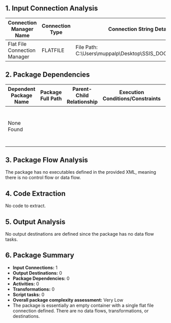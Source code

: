 ## 1. Input Connection Analysis

| Connection Manager Name   | Connection Type | Connection String Details                                   | Purpose within Package  | Security Requirements | Parameters/Variables | Source Part |
|---------------------------|-----------------|-----------------------------------------------------------|--------------------------|-----------------------|-----------------------|-------------|
| Flat File Connection Manager | FLATFILE        | File Path: C:\Users\muppalp\Desktop\SSIS_DOCS\Test_Conn.txt | Source for data        | File system permissions | None                  | Part 1      |

## 2. Package Dependencies

| Dependent Package Name   | Package Full Path | Parent-Child Relationship  | Execution Conditions/Constraints  | Notes                               | Source Part |
|--------------------------|-------------------|------------------------------|-----------------------------------|-------------------------------------|-------------|
| None Found |                     |                                  |                                     | No dependent SSIS packages tasks found   | Part 1|

## 3. Package Flow Analysis

The package has no executables defined in the provided XML, meaning there is no control flow or data flow.

## 4. Code Extraction
No code to extract.

## 5. Output Analysis

No output destinations are defined since the package has no data flow tasks.

## 6. Package Summary

*   **Input Connections:** 1
*   **Output Destinations:** 0
*   **Package Dependencies:** 0
*   **Activities:** 0
*   **Transformations:** 0
*   **Script tasks:** 0
*   **Overall package complexity assessment:** Very Low
*   The package is essentially an empty container with a single flat file connection defined. There are no data flows, transformations, or destinations.
